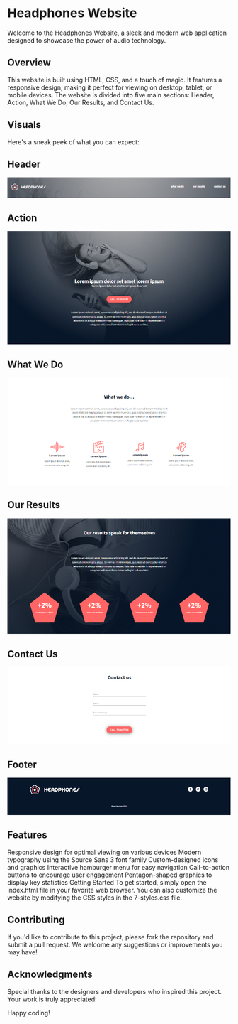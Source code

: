 # Headphones Website
Welcome to the Headphones Website, a sleek and modern web application designed to showcase the power of audio technology.
## Overview
This website is built using HTML, CSS, and a touch of magic. It features a responsive design, making it perfect for viewing on desktop, tablet, or mobile devices. The website is divided into five main sections: Header, Action, What We Do, Our Results, and Contact Us.

## Visuals
Here's a sneak peek of what you can expect:

## Header

![Header of the website](./screen/header.png)

## Action

![Action Section](./screen/action.png)

## What We Do

![What We Do Section](./screen/what-we-do.png)

## Our Results

![Our Results Section](./screen/result.png)

## Contact Us

![Contact Us Section](./screen/contact.png)

## Footer

![Footer Section](./screen/footer.png)

## Features
Responsive design for optimal viewing on various devices
Modern typography using the Source Sans 3 font family
Custom-designed icons and graphics
Interactive hamburger menu for easy navigation
Call-to-action buttons to encourage user engagement
Pentagon-shaped graphics to display key statistics
Getting Started
To get started, simply open the index.html file in your favorite web browser. You can also customize the website by modifying the CSS styles in the 7-styles.css file.

## Contributing
If you'd like to contribute to this project, please fork the repository and submit a pull request. We welcome any suggestions or improvements you may have!

## Acknowledgments
Special thanks to the designers and developers who inspired this project. Your work is truly appreciated!

Happy coding!
